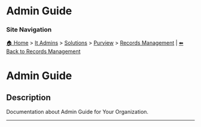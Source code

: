 <!-- description: Documentation about Admin Guide for Your Organization. -->

# Admin Guide

### Site Navigation
[🏠 Home](../../../../README.md) > [It Admins](../../../README.md) > [Solutions](../../README.md) > [Purview](../README.md) > [Records Management](README.md) | [⬅ Back to Records Management](README.md)

# Admin Guide

## Description
Documentation about Admin Guide for Your Organization.

---